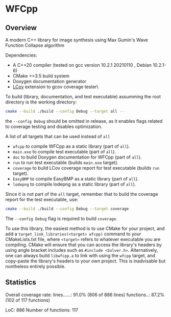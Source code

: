 # WFCpp

## Overview

A modern C++ library for image synthesis using Max Gumin's Wave Function Collapse algorithm

Dependencies:
- A C++20 compiler (tested on gcc version 10.2.1 20210110 , Debian 10.2.1-6)
- CMake >=3.5 build system
- Doxygen documentation generator
- [LCov](https://ltp.sourceforge.net/coverage/lcov.php) extension to gcov coverage tester\

To build (library, documentation, and test executable) assumming the root directory is the working directory:
```bash
cmake --build ./build --config Debug --target all --
```
the `--config Debug` should be omitted in release, as it enables flags related to coverage testing and disables optimization.

A list of all targets that can be used instead of `all`
- `wfcpp` to compile WFCpp as a static library (part of `all`).
- `main.exe` to compile test executable (part of `all`).
- `doc` to build Doxygen documentation for WFCpp (part of `all`).
- `run` to run test executable (builds `main.exe` target).
- `coverage` to build LCov coverage report for test executable (builds `run` target).
- `EasyBMP` to compile EasyBMP as a static library (part of `all`).
- `lodepng` to compile lodepng as a static library (part of `all`).

Since it is not part of the `all` target, remember that to build the coverage report for the test executable, use:
```bash
cmake --build ./build --config Debug --target coverage
```
The `--config Debug` flag is required to build `coverage`.

To use this library, the easiest method is to use CMake for your project, and add a `target_link_libraries(<target> wfcpp)` command to your CMakeLists.txt file, where `<target>` refers to whatever executable you are compiling. CMake will ensure that you can access the library's headers by using angle bracket includes such as `#include <Solver.h>`. Alternatively, one can always build `libwfcpp.a` to link with using the `wfcpp` target, and copy-paste the library's headers to your own project. This is inadvisable but nontheless entirely possible.

## Statistics

Overall coverage rate:
  lines......: 91.0% (806 of 886 lines)
  functions..: 87.2% (102 of 117 functions)

LoC: 886
Number of functions: 117
